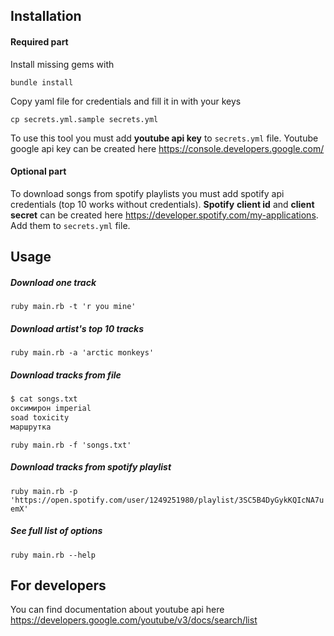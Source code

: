 ## Installation
#### Required part
Install missing gems with

`bundle install`

Copy yaml file for credentials and fill it in with your keys

`cp secrets.yml.sample secrets.yml`

To use this tool you must add **youtube api key** to `secrets.yml` file. Youtube google api key can be created here https://console.developers.google.com/

#### Optional part
To download songs from spotify playlists you must add spotify api credentials (top 10 works without credentials).
**Spotify** **client id** and **client secret** can be created here https://developer.spotify.com/my-applications. Add them to `secrets.yml` file.

## Usage

##### Download one track
`ruby main.rb -t 'r you mine'`

##### Download artist's top 10 tracks
`ruby main.rb -a 'arctic monkeys'`

##### Download tracks from file
```bash
$ cat songs.txt
оксимирон imperial
soad toxicity
маршрутка
```
`ruby main.rb -f 'songs.txt'`

##### Download tracks from spotify playlist
`ruby main.rb -p 'https://open.spotify.com/user/1249251980/playlist/3SC5B4DyGykKQIcNA7uemX'`

##### See full list of options
`ruby main.rb --help`

## For developers
You can find documentation about youtube api here
https://developers.google.com/youtube/v3/docs/search/list
